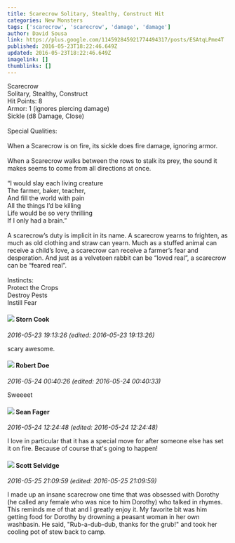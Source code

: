 ```yaml
---
title: Scarecrow Solitary, Stealthy, Construct Hit
categories: New Monsters
tags: ['scarecrow', 'scarecrow', 'damage', 'damage']
author: David Sousa
link: https://plus.google.com/114592845921774494317/posts/ESAtqLPme4T
published: 2016-05-23T18:22:46.649Z
updated: 2016-05-23T18:22:46.649Z
imagelink: []
thumblinks: []
---
```


Scarecrow		<br />Solitary, Stealthy, Construct<br />Hit Points: 8<br />Armor: 1 (ignores piercing damage)<br />Sickle (d8 Damage, Close)	<br /><br />Special Qualities:<br /><br />When a Scarecrow is on fire, its sickle does fire damage, ignoring armor.<br /><br />When a Scarecrow walks between the rows to stalk its prey, the sound it makes seems to come from all directions at once.<br /><br />“I would slay each living creature<br />The farmer, baker, teacher,<br />And fill the world with pain<br />All the things I’d be killing<br />Life would be so very thrilling<br />If I only had a brain.”<br /><br />A scarecrow’s duty is implicit in its name. A scarecrow yearns to frighten, as much as old clothing and straw can yearn. Much as a stuffed animal can receive a child’s love, a scarecrow can receive a farmer’s fear and desperation. And just as a velveteen rabbit can be “loved real”, a scarecrow can be “feared real”.  <br /><br />Instincts:<br />Protect the Crops<br />Destroy Pests<br />Instill Fear<br />
<div id='comment z12idf0wewitw3e2k22tetwwol2depq0m'>
  <h4><img src='{{site.baseurl}}//images/avatars/110661162507505661709_photo.jpg'> Storn Cook</h4>
      <p><cite>2016-05-23 19:13:26 (edited: 2016-05-23 19:13:26)</cite></p>
        <p>scary awesome.</p>
</div>
        

<div id='comment z12idf0wewitw3e2k22tetwwol2depq0m'>
  <h4><img src='{{site.baseurl}}//images/avatars/105487846931822189120_photo.jpg'> Robert Doe</h4>
      <p><cite>2016-05-24 00:40:26 (edited: 2016-05-24 00:40:33)</cite></p>
        <p>Sweeeet</p>
</div>
        

<div id='comment z12idf0wewitw3e2k22tetwwol2depq0m'>
  <h4><img src='{{site.baseurl}}//images/avatars/109957662124279661127_photo.jpg'> Sean Fager</h4>
      <p><cite>2016-05-24 12:24:48 (edited: 2016-05-24 12:24:48)</cite></p>
        <p>I love in particular that it has a special move for after someone else has set it on fire. Because of course that&#39;s going to happen!<br /></p>
</div>
        

<div id='comment z12idf0wewitw3e2k22tetwwol2depq0m'>
  <h4><img src='{{site.baseurl}}//images/avatars/102860402526090415450_photo.jpg'> Scott Selvidge</h4>
      <p><cite>2016-05-25 21:09:59 (edited: 2016-05-25 21:09:59)</cite></p>
        <p>I made up an insane scarecrow one time that was obsessed with Dorothy (he called any female who was nice to him Dorothy) who talked in rhymes. This reminds me of that and I greatly enjoy it. My favorite bit was him getting food for Dorothy by drowning a peasant woman in her own washbasin. He said, &quot;Rub-a-dub-dub, thanks for the grub!&quot; and took her cooling pot of stew back to camp.</p>
</div>
        